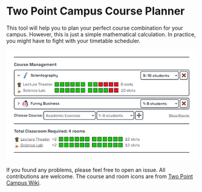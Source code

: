 # Two Point Campus Course Planner

This tool will help you to plan your perfect course combination for your campus. However, this is just a simple mathematical calculation. In practice, you might have to fight with your timetable scheduler.

![preview of the course planner](./preview.jpg)

If you found any problems, please feel free to open an issue. All contributions are welcome. The course and room icons are from [Two Point Campus Wiki](https://two-point-campus.fandom.com/wiki/Two_Point_Campus_Wiki).
